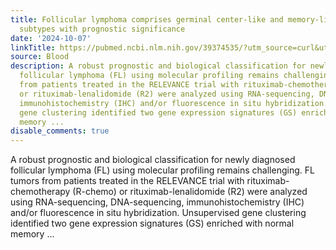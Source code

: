 ```yaml
---
title: Follicular lymphoma comprises germinal center-like and memory-like molecular
  subtypes with prognostic significance
date: '2024-10-07'
linkTitle: https://pubmed.ncbi.nlm.nih.gov/39374535/?utm_source=curl&utm_medium=rss&utm_campaign=journals&utm_content=7603509&fc=None&ff=20241008201236&v=2.18.0.post9+e462414
source: Blood
description: A robust prognostic and biological classification for newly diagnosed
  follicular lymphoma (FL) using molecular profiling remains challenging. FL tumors
  from patients treated in the RELEVANCE trial with rituximab-chemotherapy (R-chemo)
  or rituximab-lenalidomide (R2) were analyzed using RNA-sequencing, DNA-sequencing,
  immunohistochemistry (IHC) and/or fluorescence in situ hybridization. Unsupervised
  gene clustering identified two gene expression signatures (GS) enriched with normal
  memory ...
disable_comments: true
---
```

A robust prognostic and biological classification for newly diagnosed follicular lymphoma (FL) using molecular profiling remains challenging. FL tumors from patients treated in the RELEVANCE trial with rituximab-chemotherapy (R-chemo) or rituximab-lenalidomide (R2) were analyzed using RNA-sequencing, DNA-sequencing, immunohistochemistry (IHC) and/or fluorescence in situ hybridization. Unsupervised gene clustering identified two gene expression signatures (GS) enriched with normal memory ...
